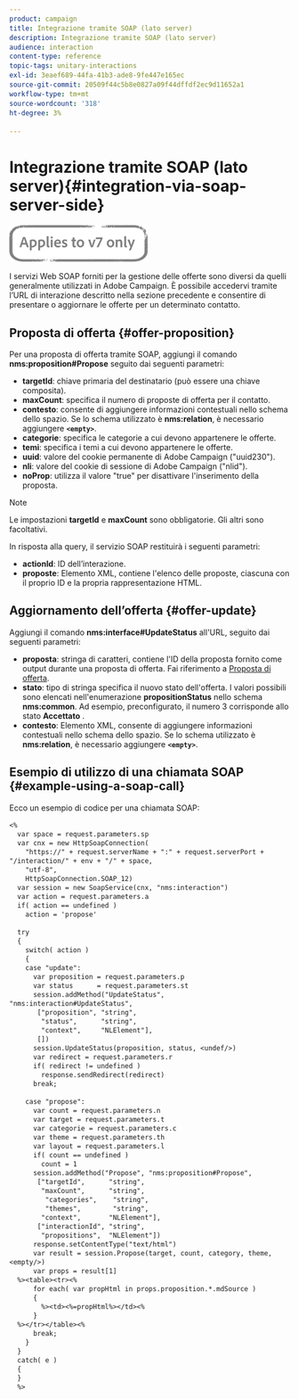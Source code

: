 ```yaml
---
product: campaign
title: Integrazione tramite SOAP (lato server)
description: Integrazione tramite SOAP (lato server)
audience: interaction
content-type: reference
topic-tags: unitary-interactions
exl-id: 3eaef689-44fa-41b3-ade8-9fe447e165ec
source-git-commit: 20509f44c5b8e0827a09f44dffdf2ec9d11652a1
workflow-type: tm+mt
source-wordcount: '318'
ht-degree: 3%

---
```


# Integrazione tramite SOAP (lato server){#integration-via-soap-server-side}

![](../../assets/v7-only.svg)

I servizi Web SOAP forniti per la gestione delle offerte sono diversi da quelli generalmente utilizzati in Adobe Campaign. È possibile accedervi tramite l’URL di interazione descritto nella sezione precedente e consentire di presentare o aggiornare le offerte per un determinato contatto.

## Proposta di offerta {#offer-proposition}

Per una proposta di offerta tramite SOAP, aggiungi il comando **nms:proposition#Propose** seguito dai seguenti parametri:

* **targetId**: chiave primaria del destinatario (può essere una chiave composita).
* **maxCount**: specifica il numero di proposte di offerta per il contatto.
* **contesto**: consente di aggiungere informazioni contestuali nello schema dello spazio. Se lo schema utilizzato è **nms:relation**, è necessario aggiungere **`<empty>`**.
* **categorie**: specifica le categorie a cui devono appartenere le offerte.
* **temi**: specifica i temi a cui devono appartenere le offerte.
* **uuid**: valore del cookie permanente di Adobe Campaign (&quot;uuid230&quot;).
* **nli**: valore del cookie di sessione di Adobe Campaign (&quot;nlid&quot;).
* **noProp**: utilizza il valore &quot;true&quot; per disattivare l&#39;inserimento della proposta.

>[!NOTE]
>
>Le impostazioni **targetId** e **maxCount** sono obbligatorie. Gli altri sono facoltativi.

In risposta alla query, il servizio SOAP restituirà i seguenti parametri:

* **actionId**: ID dell’interazione.
* **proposte**: Elemento XML, contiene l&#39;elenco delle proposte, ciascuna con il proprio ID e la propria rappresentazione HTML.

## Aggiornamento dell’offerta {#offer-update}

Aggiungi il comando **nms:interface#UpdateStatus** all&#39;URL, seguito dai seguenti parametri:

* **proposta**: stringa di caratteri, contiene l&#39;ID della proposta fornito come output durante una proposta di offerta. Fai riferimento a [Proposta di offerta](#offer-proposition).
* **stato**: tipo di stringa specifica il nuovo stato dell&#39;offerta. I valori possibili sono elencati nell&#39;enumerazione **propositionStatus** nello schema **nms:common**. Ad esempio, preconfigurato, il numero 3 corrisponde allo stato **Accettato** .
* **contesto**: Elemento XML, consente di aggiungere informazioni contestuali nello schema dello spazio. Se lo schema utilizzato è **nms:relation**, è necessario aggiungere **`<empty>`**.

## Esempio di utilizzo di una chiamata SOAP {#example-using-a-soap-call}

Ecco un esempio di codice per una chiamata SOAP:

```
<%
  var space = request.parameters.sp
  var cnx = new HttpSoapConnection(
    "https://" + request.serverName + ":" + request.serverPort + "/interaction/" + env + "/" + space,
    "utf-8",
    HttpSoapConnection.SOAP_12)
  var session = new SoapService(cnx, "nms:interaction")
  var action = request.parameters.a
  if( action == undefined )
    action = 'propose'

  try
  {
    switch( action )
    {
    case "update":
      var proposition = request.parameters.p
      var status      = request.parameters.st
      session.addMethod("UpdateStatus", "nms:interaction#UpdateStatus",
       ["proposition", "string",
        "status",      "string",
        "context",     "NLElement"],
       [])
      session.UpdateStatus(proposition, status, <undef/>)
      var redirect = request.parameters.r
      if( redirect != undefined )
        response.sendRedirect(redirect)
      break;

    case "propose":
      var count = request.parameters.n
      var target = request.parameters.t
      var categorie = request.parameters.c
      var theme = request.parameters.th
      var layout = request.parameters.l
      if( count == undefined )
        count = 1
      session.addMethod("Propose", "nms:proposition#Propose",
       ["targetId",      "string",
        "maxCount",      "string",
         "categories",    "string",
         "themes",        "string",
        "context",       "NLElement"],
       ["interactionId", "string",
        "propositions",  "NLElement"])
      response.setContentType("text/html")
      var result = session.Propose(target, count, category, theme, <empty/>)
      var props = result[1]
  %><table><tr><%
      for each( var propHtml in props.proposition.*.mdSource )
      {
        %><td><%=propHtml%></td><%
      }
  %></tr></table><%
      break;
    }
  }
  catch( e )
  {
  }
  %>
```
